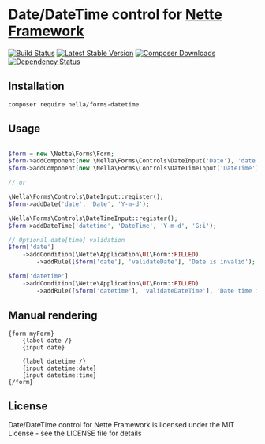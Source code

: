 Date/DateTime control for [Nette Framework](http://nette.org)
=============================================================

[![Build Status](https://travis-ci.org/nella/forms-datetime.svg?branch=nette)](https://travis-ci.org/nella/forms-datetime)
[![Latest Stable Version](https://poser.pugx.org/nella/forms-datetime/version.png)](https://packagist.org/packages/nella/forms-datetime)
[![Composer Downloads](https://poser.pugx.org/nella/forms-datetime/d/total.png)](https://packagist.org/packages/nella/forms-datetime)
[![Dependency Status](https://www.versioneye.com/user/projects/53a201e883add7719f000004/badge.svg?style=flat)](https://www.versioneye.com/user/projects/53a201e883add7719f000004)

Installation
------------

```
composer require nella/forms-datetime
```

Usage
------

```php

$form = new \Nette\Forms\Form;
$form->addComponent(new \Nella\Forms\Controls\DateInput('Date'), 'date');
$form->addComponent(new \Nella\Forms\Controls\DateTimeInput('DateTime'), 'datetime');

// or

\Nella\Forms\Controls\DateInput::register();
$form->addDate('date', 'Date', 'Y-m-d');

\Nella\Forms\Controls\DateTimeInput::register();
$form->addDateTime('datetime', 'DateTime', 'Y-m-d', 'G:i');

// Optional date[time] validation
$form['date']
	->addCondition(\Nette\Application\UI\Form::FILLED)
		->addRule([$form['date'], 'validateDate'], 'Date is invalid');

$form['datetime']
	->addCondition(\Nette\Application\UI\Form::FILLED)
		->addRule([$form['datetime'], 'validateDateTime'], 'Date time is invalid');

```

Manual rendering
----------------

```smarty
{form myForm}
	{label date /}
	{input date}

	{label datetime /}
    {input datetime:date}
    {input datetime:time}
{/form}
```

License
-------
Date/DateTime control for Nette Framework is licensed under the MIT License - see the LICENSE file for details
